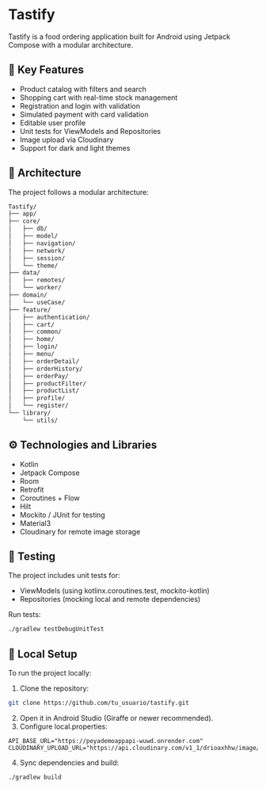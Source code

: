 # Tastify

Tastify is a food ordering application built for Android using Jetpack Compose with a modular architecture.

## 🚀 Key Features

- Product catalog with filters and search
- Shopping cart with real-time stock management
- Registration and login with validation
- Simulated payment with card validation
- Editable user profile
- Unit tests for ViewModels and Repositories
- Image upload via Cloudinary
- Support for dark and light themes

## 🧱 Architecture

The project follows a modular architecture:

```bash
Tastify/
├── app/
├── core/
│   ├── db/
│   ├── model/
│   ├── navigation/
│   ├── network/
│   ├── session/
│   └── theme/
├── data/
│   ├── remotes/
│   └── worker/
├── domain/
│   └── useCase/
├── feature/
│   ├── authentication/
│   ├── cart/
│   ├── common/
│   ├── home/
│   ├── login/
│   ├── menu/
│   ├── orderDetail/
│   ├── orderHistory/
│   ├── orderPay/
│   ├── productFilter/
│   ├── productList/
│   ├── profile/
│   └── register/
└── library/
    └── utils/
```

## ⚙️ Technologies and Libraries

- Kotlin
- Jetpack Compose
- Room
- Retrofit
- Coroutines + Flow
- Hilt
- Mockito / JUnit for testing
- Material3
- Cloudinary for remote image storage

## 🧪 Testing

The project includes unit tests for:

- ViewModels (using kotlinx.coroutines.test, mockito-kotlin)
- Repositories (mocking local and remote dependencies)

Run tests:

```bash
./gradlew testDebugUnitTest
```

## 🔧 Local Setup

To run the project locally:

1. Clone the repository:

```bash
git clone https://github.com/tu_usuario/tastify.git
```

2. Open it in Android Studio (Giraffe or newer recommended).
3. Configure local.properties:

```properties
API_BASE_URL="https://peyademoappapi-wuwd.onrender.com"
CLOUDINARY_UPLOAD_URL="https://api.cloudinary.com/v1_1/drioaxhhw/image/upload"
```

4. Sync dependencies and build:

```bash
./gradlew build
```
